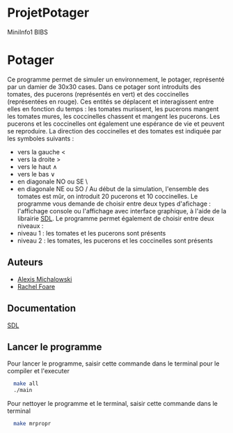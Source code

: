 # ProjetPotager
MiniInfo1 BIBS 

# Potager

Ce programme permet de simuler un environnement, le potager, représenté par un damier de 30x30 cases. Dans ce potager sont introduits des tomates, des pucerons (représentés en vert) et des coccinelles (représentées en rouge). Ces entités se déplacent et interagissent entre elles en fonction du temps : les tomates murissent, les pucerons mangent les tomates mures, les coccinelles chassent et mangent les pucerons. Les pucerons et les coccinelles ont également une espérance de vie et peuvent se reproduire.
La direction des coccinelles et des tomates est indiquée par les symboles suivants :
- vers la gauche <
- vers la droite >
- vers le haut ∧
- vers le bas ∨
- en diagonale NO ou SE \
- en diagonale NE ou SO /
Au début de la simulation, l'ensemble des tomates est mûr, on introduit 20 pucerons et 10 coccinelles. 
Le programme vous demande de choisir entre deux types d'afichage : l'affichage console ou l'affichage avec interface graphique, à l'aide de la librairie [SDL](https://www.libsdl.org).
Le programme permet également de choisir entre deux niveaux : 
- niveau 1 : les tomates et les pucerons sont présents
- niveau 2 : les tomates, les pucerons et les coccinelles sont présents

## Auteurs

- [Alexis Michalowski](https://github.com/AlexisMichalowski)
- [Rachel Foare](https://github.com/RachelFoare)


## Documentation

[SDL](https://zestedesavoir.com/tutoriels/1014/utiliser-la-sdl-en-langage-c/)


## Lancer le programme

Pour lancer le programme, saisir cette commande dans le terminal pour le compiler et l'executer

```bash
  make all
  ./main
```

Pour nettoyer le programme et le terminal, saisir cette commande dans le terminal
```bash
  make mrpropr
```


